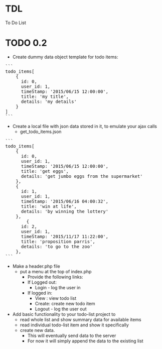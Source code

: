 # TDL
To Do List

# TODO 0.2
- Create dummy data object template for todo items:
<pre>
``` 
todo_items[
    {
      id: 0,
      user_id: 1,
      timeStamp: '2015/06/15 12:00:00',
      title: 'my title',
      details: 'my details'
    }
]
```
</pre>
- Create a local file with json data stored in it, to emulate your ajax calls
  - get_todo_items.json
<pre>
``` 
todo_items[
    {
      id: 0,
      user_id: 1,
      timeStamp: '2015/06/15 12:00:00',
      title: 'get eggs',
      details: 'get jumbo eggs from the supermarket'
    },
    {
      id: 1,
      user_id: 1,
      timeStamp: '2015/06/16 04:00:32',
      title: 'win at life',
      details: 'by winning the lottery'
    },
        {
      id: 2,
      user_id: 1,
      timeStamp: '2015/11/17 11:22:00',
      title: 'proposition parris',
      details: 'to go to the zoo'
    },
```
</pre>
- Make a header.php file
  - put a menu at the top of index.php
    - Provide the following links:
    - If Logged out:
      - Login - log the user in
    - If logged in:
      - View : view todo list
      - Create: create new todo item
      - Logout - log the user out
- Add basic functionality to your todo-list project to
    - read whole list and show summary data for available items
    - read individual todo-list item and show it specifically
    - create new data.
        - This will eventually send data to the server
        - For now it will simply append the data to the existing list



